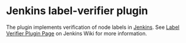 Jenkins label-verifier plugin
=====================

The plugin implements verification of node labels in [Jenkins](https://jenkins.io). 
See [Label Verifier Plugin Page](https://wiki.jenkins.io/display/JENKINS/Label+Verifier+Plugin) on Jenkins Wiki for more information.

